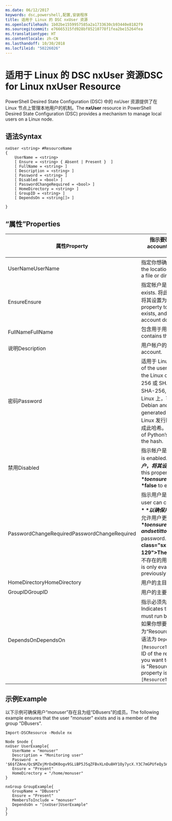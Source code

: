```yaml
---
ms.date: 06/12/2017
keywords: dsc,powershell,配置,安装程序
title: 适用于 Linux 的 DSC nxUser 资源
ms.openlocfilehash: 1b02be1559957585a2a1733630cb93440e8182f9
ms.sourcegitcommit: e76665315fd928bf85210778f1fea2be15264fea
ms.translationtype: HT
ms.contentlocale: zh-CN
ms.lasthandoff: 10/30/2018
ms.locfileid: "50226026"
---
```

# <a name="dsc-for-linux-nxuser-resource"></a><span data-ttu-id="03f2b-103">适用于 Linux 的 DSC nxUser 资源</span><span class="sxs-lookup"><span data-stu-id="03f2b-103">DSC for Linux nxUser Resource</span></span>

<span data-ttu-id="03f2b-104">PowerShell Desired State Configuration (DSC) 中的 nxUser 资源提供了在 Linux 节点上管理本地用户的机制。</span><span class="sxs-lookup"><span data-stu-id="03f2b-104">The **nxUser** resource in PowerShell Desired State Configuration (DSC) provides a mechanism to manage local users on a Linux node.</span></span>

## <a name="syntax"></a><span data-ttu-id="03f2b-105">语法</span><span class="sxs-lookup"><span data-stu-id="03f2b-105">Syntax</span></span>

```
nxUser <string> #ResourceName
{
    UserName = <string>
    [ Ensure = <string> { Absent | Present }  ]
    [ FullName = <string> ]
    [ Description = <string> ]
    [ Password = <string> ]
    [ Disabled = <bool> ]
    [ PasswordChangeRequired = <bool> ]
    [ HomeDirectory = <string> ]
    [ GroupID = <string> ]
    [ DependsOn = <string[]> ]

}
```

## <a name="properties"></a><span data-ttu-id="03f2b-106">“属性”</span><span class="sxs-lookup"><span data-stu-id="03f2b-106">Properties</span></span>

|  <span data-ttu-id="03f2b-107">属性</span><span class="sxs-lookup"><span data-stu-id="03f2b-107">Property</span></span> |  <span data-ttu-id="03f2b-108">指示要确保其特定状态的帐户名。</span><span class="sxs-lookup"><span data-stu-id="03f2b-108">Indicates the account name for which you want to ensure a specific state.</span></span> |
|---|---|
| <span data-ttu-id="03f2b-109">UserName</span><span class="sxs-lookup"><span data-stu-id="03f2b-109">UserName</span></span>| <span data-ttu-id="03f2b-110">指定你想确保其中文件或目录状态的位置。</span><span class="sxs-lookup"><span data-stu-id="03f2b-110">Specifies the location where you want to ensure the state for a file or directory.</span></span>|
| <span data-ttu-id="03f2b-111">Ensure</span><span class="sxs-lookup"><span data-stu-id="03f2b-111">Ensure</span></span>| <span data-ttu-id="03f2b-112">指定帐户是否存在。</span><span class="sxs-lookup"><span data-stu-id="03f2b-112">Specifies whether the account exists.</span></span> <span data-ttu-id="03f2b-113">将此属性设置为“Present”以确保该帐户存在，将其设置为“Absent”以确保该帐户不存在。</span><span class="sxs-lookup"><span data-stu-id="03f2b-113">Set this property to "Present" to ensure that the account exists, and set it to "Absent" to ensure that the account does not exist.</span></span>|
| <span data-ttu-id="03f2b-114">FullName</span><span class="sxs-lookup"><span data-stu-id="03f2b-114">FullName</span></span>| <span data-ttu-id="03f2b-115">包含用于用户帐户的完整名称的字符串。</span><span class="sxs-lookup"><span data-stu-id="03f2b-115">A string that contains the full name to use for the user account.</span></span>|
| <span data-ttu-id="03f2b-116">说明</span><span class="sxs-lookup"><span data-stu-id="03f2b-116">Description</span></span>| <span data-ttu-id="03f2b-117">用户帐户的说明。</span><span class="sxs-lookup"><span data-stu-id="03f2b-117">The description for the user account.</span></span>|
| <span data-ttu-id="03f2b-118">密码</span><span class="sxs-lookup"><span data-stu-id="03f2b-118">Password</span></span>| <span data-ttu-id="03f2b-119">适用于 Linux 计算机的形式的用户密码哈希。</span><span class="sxs-lookup"><span data-stu-id="03f2b-119">The hash of the users password in the appropriate form for the Linux computer.</span></span> <span data-ttu-id="03f2b-120">通常情况下，这是加盐的 SHA-256 或 SHA-512 哈希。</span><span class="sxs-lookup"><span data-stu-id="03f2b-120">Typically, this is a salted SHA-256, or SHA-512 hash.</span></span> <span data-ttu-id="03f2b-121">在 Debian 和 Ubuntu Linux 上，可以使用 mkpasswd 命令生成此值。</span><span class="sxs-lookup"><span data-stu-id="03f2b-121">On Debian and Ubuntu Linux, this value can be generated with the mkpasswd command.</span></span> <span data-ttu-id="03f2b-122">对于其他 Linux 发行版本，可以使用 Python 加密库的加密方法生成此哈希。</span><span class="sxs-lookup"><span data-stu-id="03f2b-122">For other Linux distros, the crypt method of Python’s Crypt library can be used to generate the hash.</span></span>|
| <span data-ttu-id="03f2b-123">禁用</span><span class="sxs-lookup"><span data-stu-id="03f2b-123">Disabled</span></span>| <span data-ttu-id="03f2b-124">指示帐户是否已启用。</span><span class="sxs-lookup"><span data-stu-id="03f2b-124">Indicates whether the account is enabled.</span></span> <span data-ttu-id="03f2b-125">将此属性设置为 **$true** 以确已禁用保此帐户，将其设置为 **$false** 以确保已启用此帐户。</span><span class="sxs-lookup"><span data-stu-id="03f2b-125">Set this property to **$true** to ensure that this account is disabled, and set it to **$false** to ensure that it is enabled.</span></span>|
| <span data-ttu-id="03f2b-126">PasswordChangeRequired</span><span class="sxs-lookup"><span data-stu-id="03f2b-126">PasswordChangeRequired</span></span>| <span data-ttu-id="03f2b-127">指示用户是否可以更改密码。</span><span class="sxs-lookup"><span data-stu-id="03f2b-127">Indicates whether the user can change the password.</span></span> <span data-ttu-id="03f2b-128">将此属性设置为 **$true** 以确保用户无法更改密码，将其设置为 **$false** 以允许用户更改密码。</span><span class="sxs-lookup"><span data-stu-id="03f2b-128">Set this property to **$true** to ensure that the user cannot change the password, and set it to **$false** to allow the user to change the password.</span></span> <span data-ttu-id="03f2b-129">默认值为 **$false**。</span><span class="sxs-lookup"><span data-stu-id="03f2b-129">The default value is **$false**.</span></span> <span data-ttu-id="03f2b-130">仅当创建以前不存在的用户帐户时，才会计算此属性。</span><span class="sxs-lookup"><span data-stu-id="03f2b-130">This property is only evaluated if the user account did not exist previously and is being created.</span></span>|
| <span data-ttu-id="03f2b-131">HomeDirectory</span><span class="sxs-lookup"><span data-stu-id="03f2b-131">HomeDirectory</span></span>| <span data-ttu-id="03f2b-132">用户的主目录</span><span class="sxs-lookup"><span data-stu-id="03f2b-132">The home directory for the user.</span></span>|
| <span data-ttu-id="03f2b-133">GroupID</span><span class="sxs-lookup"><span data-stu-id="03f2b-133">GroupID</span></span>| <span data-ttu-id="03f2b-134">用户的主要组 ID</span><span class="sxs-lookup"><span data-stu-id="03f2b-134">The primary group ID for the user.</span></span>|
| <span data-ttu-id="03f2b-135">DependsOn</span><span class="sxs-lookup"><span data-stu-id="03f2b-135">DependsOn</span></span> | <span data-ttu-id="03f2b-136">指示必须先运行其他资源的配置，再配置此资源。</span><span class="sxs-lookup"><span data-stu-id="03f2b-136">Indicates that the configuration of another resource must run before this resource is configured.</span></span> <span data-ttu-id="03f2b-137">例如，如果你想要首先运行 ID 为“ResourceName”、类型为“ResourceType”的资源配置脚本块，则使用此属性的语法为 `DependsOn = "[ResourceType]ResourceName"`。</span><span class="sxs-lookup"><span data-stu-id="03f2b-137">For example, if the ID of the resource configuration script block that you want to run first is "ResourceName" and its type is "ResourceType", the syntax for using this property is `DependsOn = "[ResourceType]ResourceName"`.</span></span>|

## <a name="example"></a><span data-ttu-id="03f2b-138">示例</span><span class="sxs-lookup"><span data-stu-id="03f2b-138">Example</span></span>

<span data-ttu-id="03f2b-139">以下示例可确保用户“monuser”存在且为组“DBusers”的成员。</span><span class="sxs-lookup"><span data-stu-id="03f2b-139">The following example ensures that the user "monuser" exists and is a member of the group "DBusers".</span></span>

```
Import-DSCResource -Module nx

Node $node {
nxUser UserExample{
   UserName = "monuser"
   Description = "Monitoring user"
   Password  =    '$6$fZAne/Qc$MZejMrOxDK0ogv9SLiBP5J5qZFBvXLnDu8HY1Oy7ycX.Y3C7mGPUfeQy3A82ev3zIabhDQnj2ayeuGn02CqE/0'
   Ensure = "Present"
   HomeDirectory = "/home/monuser"
}

nxGroup GroupExample{
   GroupName = "DBusers"
   Ensure = "Present"
   MembersToInclude = "monuser"
   DependsOn = "[nxUser]UserExample"
}
}
```